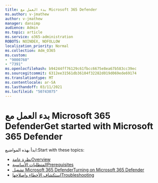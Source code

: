 ```yaml
---
title: بدء العمل مع Microsoft 365 Defender
ms.author: v-jmathew
author: v-jmathew
manager: dansimp
audience: Admin
ms.topic: article
ms.service: o365-administration
ROBOTS: NOINDEX, NOFOLLOW
localization_priority: Normal
ms.collection: Adm_O365
ms.custom:
- "9000760"
- "7391"
ms.openlocfilehash: b94244ff76129c61fbcc6675e8ea67b583cc39ec
ms.sourcegitcommit: 6312ee31561db36104f32282d019d069ede69174
ms.translationtype: MT
ms.contentlocale: ar-SA
ms.lasthandoff: 03/11/2021
ms.locfileid: "50743075"
---
```

# <a name="get-started-with-microsoft-365-defender"></a><span data-ttu-id="1f5c7-102">بدء العمل مع Microsoft 365 Defender</span><span class="sxs-lookup"><span data-stu-id="1f5c7-102">Get started with Microsoft 365 Defender</span></span>

<span data-ttu-id="1f5c7-103">ابدأ بهذه المواضيع:</span><span class="sxs-lookup"><span data-stu-id="1f5c7-103">Start with these topics:</span></span>

- [<span data-ttu-id="1f5c7-104">نظرة عامة</span><span class="sxs-lookup"><span data-stu-id="1f5c7-104">Overview</span></span>](https://docs.microsoft.com/microsoft-365/security/mtp/microsoft-threat-protection)
- [<span data-ttu-id="1f5c7-105">المتطلبات الأساسية</span><span class="sxs-lookup"><span data-stu-id="1f5c7-105">Prerequisites</span></span>](https://docs.microsoft.com/microsoft-365/security/mtp/prerequisites)
- [<span data-ttu-id="1f5c7-106">تشغيل Microsoft 365 Defender</span><span class="sxs-lookup"><span data-stu-id="1f5c7-106">Turning on Microsoft 365 Defender</span></span>](https://docs.microsoft.com/microsoft-365/security/mtp/mtp-enable)
- [<span data-ttu-id="1f5c7-107">استكشاف الأخطاء وإصلاحها</span><span class="sxs-lookup"><span data-stu-id="1f5c7-107">Troubleshooting</span></span>](https://docs.microsoft.com/microsoft-365/security/mtp/troubleshoot)

